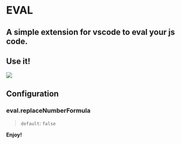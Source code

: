 # EVAL

## A simple extension for vscode to eval your js code.

## Use it!

![](https://raw.githubusercontent.com/Naixor/eval-vscode-extension/master/1.gif)

## Configuration

### eval.replaceNumberFormula
> `default`: `false`

**Enjoy!**
